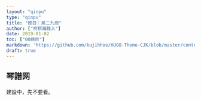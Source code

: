 ```yaml
---
layout: "qinpu"
type: "qinpu"
title: "總目｜弟二九冊"
author: ["柯棋瀚錄入"]
date: 2019-01-02
toc: ["00總目"]
markdown: 'https://github.com/kujihhoe/HUGO-Theme-CJK/blob/master/content/qinpu/00table/29.md'
draft: true
---
```


## 琴譜网

建設中，先不要看。

